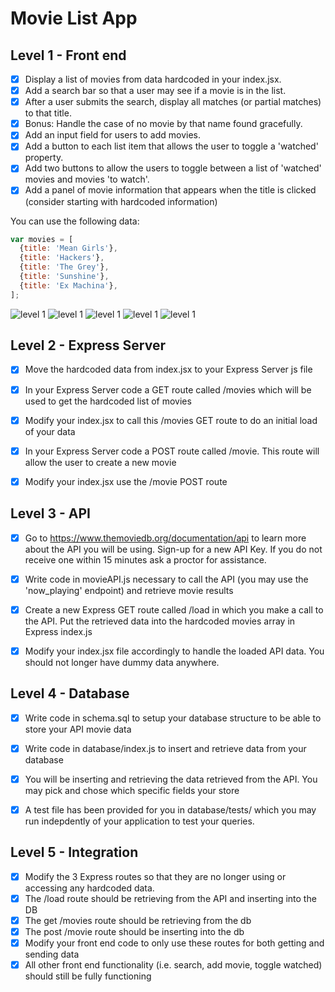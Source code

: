 # Movie List App


## Level 1 - Front end

- [x] Display a list of movies from data hardcoded in your index.jsx.
- [x] Add a search bar so that a user may see if a movie is in the list.
- [x] After a user submits the search, display all matches (or partial matches) to that title.
- [x] Bonus: Handle the case of no movie by that name found gracefully.
- [x] Add an input field for users to add movies.
- [x] Add a button to each list item that allows the user to toggle a 'watched' property.
- [x] Add two buttons to allow the users to toggle between a list of 'watched' movies and movies 'to watch'.
- [x] Add a panel of movie information that appears when the title is clicked (consider starting with hardcoded information)

You can use the following data:

```javascript
var movies = [
  {title: 'Mean Girls'},
  {title: 'Hackers'},
  {title: 'The Grey'},
  {title: 'Sunshine'},
  {title: 'Ex Machina'},
];
```

![level 1](https://cloud.githubusercontent.com/assets/7968370/26704355/53960602-46e3-11e7-949f-d00018a10298.png)
![level 1](https://cloud.githubusercontent.com/assets/7968370/26704434/d3c14332-46e3-11e7-9051-1c2e79f9c172.png)
![level 1](https://cloud.githubusercontent.com/assets/7968370/26704460/0fb2e152-46e4-11e7-9873-8f88f94b1b75.png)
![level 1](https://cloud.githubusercontent.com/assets/7968370/26704486/48dd4b34-46e4-11e7-8c41-19ea1abc154f.png)
![level 1](https://cloud.githubusercontent.com/assets/7968370/26704478/3ddcc304-46e4-11e7-83c2-2c04de3baa5d.png)


## Level 2 - Express Server
- [x] Move the hardcoded data from index.jsx to your Express Server js file
- [x] In your Express Server code a GET route called /movies which will be used to get the hardcoded list of movies
- [x] Modify your index.jsx to call this /movies GET route to do an initial load of your data
- [x] In your Express Server code a POST route called /movie. This route will allow the user to create a new movie
- [x] Modify your index.jsx use the /movie POST route


## Level 3 - API
- [x] Go to https://www.themoviedb.org/documentation/api to learn more about the API you will be using. Sign-up for a new API Key. If you do not receive one within 15 minutes ask a proctor for assistance.
- [x] Write code in movieAPI.js necessary to call the API (you may use the 'now_playing' endpoint) and retrieve movie results
- [x] Create a new Express GET route called /load in which you make a call to the API. Put the retrieved data into the hardcoded movies array in Express index.js
- [x] Modify your index.jsx file accordingly to handle the loaded API data. You should not longer have dummy data anywhere.


## Level 4 - Database
- [x] Write code in schema.sql to setup your database structure to be able to store your API movie data
- [x] Write code in database/index.js to insert and retrieve data from your database
- [x] You will be inserting and retrieving the data retrieved from the API. You may pick and chose which specific fields your store
- [x] A test file has been provided for you in database/tests/ which you may run indepdently of your application to test your queries.


## Level 5 - Integration
- [x] Modify the 3 Express routes so that they are no longer using or accessing any hardcoded data.
- [x] The /load route should be retrieving from the API and inserting into the DB
- [x] The get /movies route should be retrieving from the db
- [x] The post /movie route should be inserting into the db
- [x] Modify your front end code to only use these routes for both getting and sending data
- [x] All other front end functionality (i.e. search, add movie, toggle watched) should still be fully functioning
